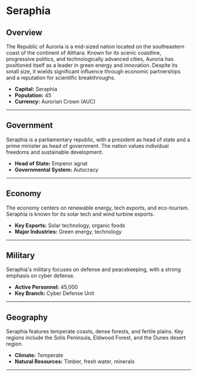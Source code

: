 # Seraphia

## Overview
The Republic of Auroria is a mid-sized nation located on the southeastern coast of the continent of Althara. Known for its scenic coastline, progressive politics, and technologically advanced cities, Auroria has positioned itself as a leader in green energy and innovation. Despite its small size, it wields significant influence through economic partnerships and a reputation for scientific breakthroughs.

- **Capital:** Seraphia
- **Population:** 45
- **Currency:** Aurorian Crown (AUC)

---

## Government
Seraphia is a parliamentary republic, with a president as head of state and a prime minister as head of government. The nation values individual freedoms and sustainable development.

- **Head of State:** Emperor agnat
- **Governmental System:** Autocracy

---

## Economy
The economy centers on renewable energy, tech exports, and eco-tourism. Seraphia is known for its solar tech and wind turbine exports.

- **Key Exports:** Solar technology, organic foods
- **Major Industries:** Green energy, technology

---

## Military
Seraphia's military focuses on defense and peacekeeping, with a strong emphasis on cyber defense.

- **Active Personnel:** 45,000
- **Key Branch:** Cyber Defense Unit

---

## Geography
Seraphia features temperate coasts, dense forests, and fertile plains. Key regions include the Solis Peninsula, Eldwood Forest, and the Dunes desert region.

- **Climate:** Temperate
- **Natural Resources:** Timber, fresh water, minerals

---
